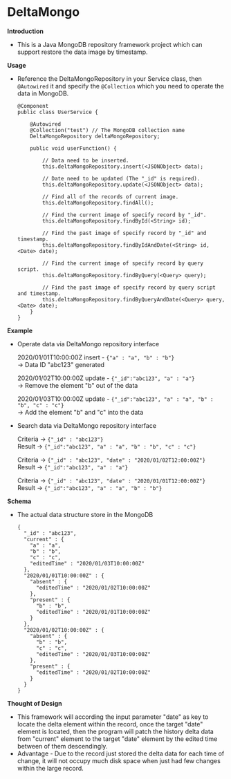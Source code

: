 # DeltaMongo

**Introduction**  
* This is a Java MongoDB repository framework project which can support restore the data image by timestamp.

**Usage**  
* Reference the DeltaMongoRepository in your Service class, then `@Autowired` it and specify the `@Collection` which you need to operate the data in MongoDB.

      @Component
      public class UserService {

          @Autowired
          @Collection("test") // The MongoDB collection name
          DeltaMongoRepository deltaMongoRepository;

          public void userFunction() {
          
              // Data need to be inserted.
              this.deltaMongoRepository.insert(<JSONObject> data);
              
              // Date need to be updated (The "_id" is required).
              this.deltaMongoRepository.update(<JSONObject> data);
              
              // Find all of the records of current image.
              this.deltaMongoRepository.findAll();
              
              // Find the current image of specify record by "_id".
              this.deltaMongoRepository.findById(<String> id);
              
              // Find the past image of specify record by "_id" and timestamp.
              this.deltaMongoRepository.findByIdAndDate(<String> id, <Date> date);
              
              // Find the current image of specify record by query script.
              this.deltaMongoRepository.findByQuery(<Query> query);
              
              // Find the past image of specify record by query script and timestamp.
              this.deltaMongoRepository.findByQueryAndDate(<Query> query, <Date> date);            
          }
      }
    

**Example**  
* Operate data via DeltaMongo repository interface  

    2020/01/01T10:00:00Z insert - `{"a" : "a", "b" : "b"}`  
    -> Data ID "abc123" generated  
    
    2020/01/02T10:00:00Z update - `{"_id":"abc123", "a" : "a"}`  
    -> Remove the element "b" out of the data  
    
    2020/01/03T10:00:00Z update - `{"_id":"abc123", "a" : "a", "b" : "b", "c" : "c"}`  
    -> Add the element "b" and "c" into the data  

* Search data via DeltaMongo repository interface  

    Criteria -> `{"_id" : "abc123"}`  
    Result -> `{"_id":"abc123", "a" : "a", "b" : "b", "c" : "c"}` 
     
    Criteria -> `{"_id" : "abc123", "date" : "2020/01/02T12:00:00Z"}`  
    Result -> `{"_id":"abc123", "a" : "a"}`  
    
    Criteria -> `{"_id" : "abc123", "date" : "2020/01/01T12:00:00Z"}`  
    Result -> `{"_id":"abc123", "a" : "a", "b" : "b"}`  

**Schema**  
* The actual data structure store in the MongoDB  

      {  
        "_id" : "abc123",  
        "current" : {  
          "a" : "a",  
          "b" : "b",  
          "c" : "c",  
          "editedTime" : "2020/01/03T10:00:00Z"  
        },  
        "2020/01/01T10:00:00Z" : {  
          "absent" : {  
            "editedTime" : "2020/01/02T10:00:00Z"  
          },  
          "present" : {  
            "b" : "b",  
            "editedTime" : "2020/01/01T10:00:00Z"  
          }  
        },  
        "2020/01/02T10:00:00Z" : {  
          "absent" : {  
            "b" : "b",  
            "c" : "c",  
            "editedTime" : "2020/01/03T10:00:00Z"  
          },  
          "present" : {  
            "editedTime" : "2020/01/02T10:00:00Z"  
          }  
        }  
      }

**Thought of Design**  
* This framework will according the input parameter "date" as key to locate the delta element within the record, once the target "date" element is located, then the program will patch the history delta data from "current" element to the target "date" element by the edited time between of them descendingly.
* Advantage - Due to the record just stored the delta data for each time of change, it will not occupy much disk space when just had few changes within the large record.
